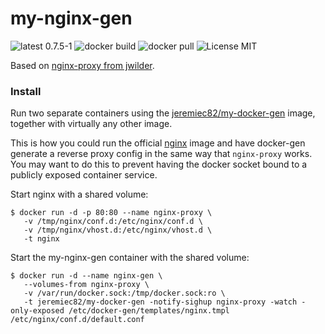 my-nginx-gen
=====

![latest 0.7.5-1](https://img.shields.io/docker/v/jeremiec82/my-nginx-gen?sort=semver)
![docker build](https://img.shields.io/docker/build/jeremiec82/my-nginx-gen)
![docker pull](https://img.shields.io/docker/pulls/jeremiec82/my-nginx-gen)
![License MIT](https://img.shields.io/badge/license-MIT-blue.svg?style=flat)

Based on [nginx-proxy from jwilder](https://github.com/jwilder/nginx-proxy).

### Install

Run two separate containers using the [jeremiec82/my-docker-gen](https://hub.docker.com/repository/docker/jeremiec82/my-nginx-gen) image, together with virtually any other image.

This is how you could run the official [nginx](https://registry.hub.docker.com/_/nginx/) image and have docker-gen generate a reverse proxy config in the same way that `nginx-proxy` works. You may want to do this to prevent having the docker socket bound to a publicly exposed container service.

Start nginx with a shared volume:

```
$ docker run -d -p 80:80 --name nginx-proxy \
   -v /tmp/nginx/conf.d:/etc/nginx/conf.d \
   -v /tmp/nginx/vhost.d:/etc/nginx/vhost.d \
   -t nginx
```

Start the my-nginx-gen container with the shared volume:
```
$ docker run -d --name nginx-gen \
   --volumes-from nginx-proxy \
   -v /var/run/docker.sock:/tmp/docker.sock:ro \
   -t jeremiec82/my-docker-gen -notify-sighup nginx-proxy -watch -only-exposed /etc/docker-gen/templates/nginx.tmpl /etc/nginx/conf.d/default.conf
```
